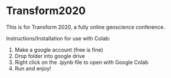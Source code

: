 # Transform2020

This is for Transform 2020, a fully online geoscience conference.

Instructions/Installation for use with Colab:

1. Make a google account (free is fine)
2. Drop folder into google drive
3. Right click on the .ipynb file to open with Google Colab
4. Run and enjoy!
